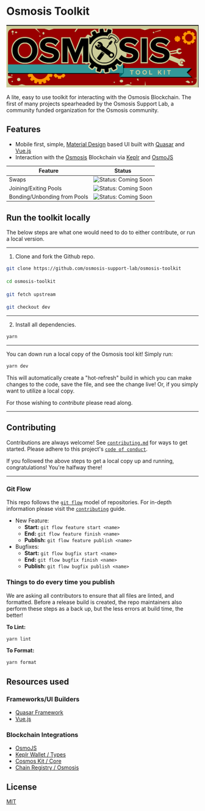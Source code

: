 # Osmosis Toolkit

![Osmosis Toolkit Logo][logo]

A lite, easy to use toolkit for interacting with the Osmosis Blockchain. The first of many projects spearheaded by the Osmosis Support Lab, a community funded organization for the Osmosis community.

## Features

* Mobile first, simple, [Material Design][material_design] based UI built with [Quasar][quasar] and [Vue.js][vue]
* Interaction with the [Osmosis][osmosis_gh] Blockchain via [Keplr][keplr_home] and [OsmoJS][osmojs_gh]

| Feature                      | Status                              |
| ---------------------------- | ----------------------------------- |
| Swaps                        | ![Status: Coming Soon][coming_soon] |
| Joining/Exiting Pools        | ![Status: Coming Soon][coming_soon] |
| Bonding/Unbonding from Pools | ![Status: Coming Soon][coming_soon] |

## Run the toolkit locally

<!-- markdownlint-disable MD029 -->

The below steps are what one would need to do to either contribute, or run a local version.

---

1. Clone and fork the Github repo.

```sh
git clone https://github.com/osmosis-support-lab/osmosis-toolkit

cd osmosis-toolkit

git fetch upstream

git checkout dev
```

---

2. Install all dependencies.

```sh
yarn
```

---

You can down run a local copy of the Osmosis tool kit! Simply run:

```sh
yarn dev
```

This will automatically create a "hot-refresh" build in which you can make changes to the code, save the file, and see the change live! Or, if you simply want to utilize a local copy.

For those wishing to *contribute* please read along.

---

## Contributing

Contributions are always welcome! See [`contributing.md`](.github/CONTRIBUTING.md) for ways to get started. Please adhere to this project's [`code of conduct`](.github/CODE_OF_CONDUCT.md).

If you followed the above steps to get a local copy up and running, congratulations! You're halfway there!

---

### Git Flow

This repo follows the [`git flow`](https://git.logikum.hu/flow/) model of repositories. For in-depth information please visit the [`contributing`](.github/CONTRIBUTING.md) guide.

* New Feature:
  * **Start:** `git flow feature start <name>`
  * **End:** `git flow feature finish <name>`
  * **Publish:** `git flow feature publish <name>`
* Bugfixes:
  * **Start:** `git flow bugfix start <name>`
  * **End:** `git flow bugfix finish <name>`
  * **Publish:** `git flow bugfix publish <name>`

### Things to do every time you publish

We are asking all contributors to ensure that all files are linted, and formatted. Before a release build is created, the repo maintainers also perform these steps as a back up, but the less errors at build time, the better!

**To Lint:**

```bash
yarn lint
```

**To Format:**

```bash
yarn format
```

## Resources used

### Frameworks/UI Builders

* [Quasar Framework][quasar]
* [Vue.js][vue]

### Blockchain Integrations

* [OsmoJS][osmojs_gh]
* [Keplr Wallet / Types](https://github.com/chainapsis/keplr-wallet/tree/master/packages/types)
* [Cosmos Kit / Core](https://github.com/cosmology-tech/cosmos-kit/tree/main/packages/core)
* [Chain Registry / Osmosis](https://github.com/cosmology-tech/chain-registry/tree/main/packages/osmosis)

## License

[MIT](/LICENSE)

[logo]: src/assets/osmoToolKit_temp.png
[material_design]: https://m3.material.io/
[quasar]: https://quasar.dev/
[vue]: https://vuejs.org/
[osmosis_gh]: https://github.com/osmosis-labs/osmosis
[keplr_home]: https://keplr.app/
[osmojs_gh]: https://github.com/osmosis-labs/osmojs
[coming_soon]: https://img.shields.io/badge/Status%3A-Coming%20Soon-red
